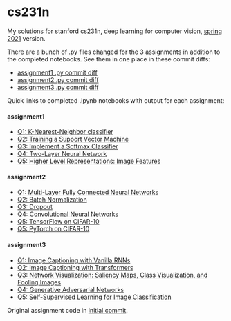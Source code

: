 # cs231n

My solutions for stanford cs231n, deep learning for computer vision, [spring 2021](https://github.com/cs231n/cs231n.github.io/tree/7d7851b36f3f08b8abd1bc09a1849bcb1b46df43/assignments/2021) version.

There are a bunch of .py files changed for the 3 assignments in addition to the completed notebooks.  See them in one place in these commit diffs:
* [assignment1 .py commit diff](https://github.com/jonsondag/cs231n/commit/3b23901c5c79027ca19e148de1ca14045781328a)
* [assignment2 .py commit diff](https://github.com/jonsondag/cs231n/commit/d83a0b457bac6e2e72d2f574530aa8f5a67c1179)
* [assignment3 .py commit diff](https://github.com/jonsondag/cs231n/commit/dadb8b8dd486d40aa1c932ded54ee602d0f42cfc)

Quick links to completed .ipynb notebooks with output for each assignment:

#### assignment1
* [Q1: K-Nearest-Neighbor classifier](https://github.com/jonsondag/cs231n/blob/master/assignment1/knn.ipynb)
* [Q2: Training a Support Vector Machine](https://github.com/jonsondag/cs231n/blob/master/assignment1/svm.ipynb)
* [Q3: Implement a Softmax Classifier](https://github.com/jonsondag/cs231n/blob/master/assignment1/softmax.ipynb)
* [Q4: Two-Layer Neural Network](https://github.com/jonsondag/cs231n/blob/master/assignment1/two_layer_net.ipynb)
* [Q5: Higher Level Representations: Image Features](https://github.com/jonsondag/cs231n/blob/master/assignment1/features.ipynb)

#### assignment2
* [Q1: Multi-Layer Fully Connected Neural Networks](https://github.com/jonsondag/cs231n/blob/master/assignment2/FullyConnectedNets.ipynb)
* [Q2: Batch Normalization](https://github.com/jonsondag/cs231n/blob/master/assignment2/BatchNormalization.ipynb)
* [Q3: Dropout](https://github.com/jonsondag/cs231n/blob/master/assignment2/Dropout.ipynb)
* [Q4: Convolutional Neural Networks](https://github.com/jonsondag/cs231n/blob/master/assignment2/ConvolutionalNetworks.ipynb)
* [Q5: TensorFlow on CIFAR-10](https://github.com/jonsondag/cs231n/blob/master/assignment2/TensorFlow.ipynb)
* [Q5: PyTorch on CIFAR-10](https://github.com/jonsondag/cs231n/blob/master/assignment2/PyTorch.ipynb)

#### assignment3
* [Q1: Image Captioning with Vanilla RNNs](https://github.com/jonsondag/cs231n/blob/master/assignment3/RNN_Captioning.ipynb)
* [Q2: Image Captioning with Transformers](https://github.com/jonsondag/cs231n/blob/master/assignment3/Transformer_Captioning.ipynb)
* [Q3: Network Visualization: Saliency Maps, Class Visualization, and Fooling Images](https://github.com/jonsondag/cs231n/blob/master/assignment3/Network_Visualization.ipynb)
* [Q4: Generative Adversarial Networks](https://github.com/jonsondag/cs231n/blob/master/assignment3/Generative_Adversarial_Networks.ipynb)
* [Q5: Self-Supervised Learning for Image Classification](https://github.com/jonsondag/cs231n/blob/master/assignment3/Self_Supervised_Learning.ipynb)

Original assignment code in [initial commit](https://github.com/jonsondag/cs231n/commit/b5d53b346e85d4ce3e0f25058ef66762c4e52c64).